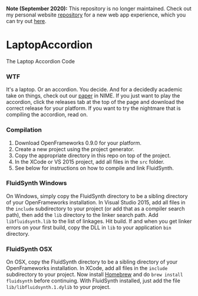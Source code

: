 **Note (September 2020):** This repository is no longer maintained. Check out my personal
website [repository](https://github.com/whaatt/skalon/tree/master/2020/09/23) for a new web
app experience, which you can try out [here](https://skalon.com/2020/09/23/).

LaptopAccordion
===============
The Laptop Accordion Code

### WTF
It's a laptop. Or an accordion. You decide. And for a decidedly academic take on
things, check out our [paper](http://www.gewang.com/publish/files/2016-nime-la.pdf)
in NIME. If you just want to play the accordion, click the releases tab at the top
of the page and download the correct release for your platform. If you want to try
the nightmare that is compiling the accordion, read on.

### Compilation
1. Download OpenFrameworks 0.9.0 for your platform.
2. Create a new project using the project generator.
3. Copy the appropriate directory in this repo on top of the project.
4. In the XCode or VS 2015 project, add all files in the `src` folder.
5. See below for instructions on how to compile and link FluidSynth.

### FluidSynth Windows
On Windows, simply copy the FluidSynth directory to be a sibling directory
of your OpenFrameworks installation. In Visual Studio 2015, add all files in the `include`
subdirectory to your project (or add that as a compiler search path), then
add the `lib` directory to the linker search path. Add `libfluidsynth.lib`
to the list of linkages. Hit build. If and when you get linker errors on
your first build, copy the DLL in `lib` to your application `bin` directory.

### FluidSynth OSX
On OSX, copy the FluidSynth directory to be a sibling directory
of your OpenFrameworks installation. In XCode, add all files in the `include`
subdirectory to your project. Now install [Homebrew](http://brew.sh/) and do `brew
install fluidsynth` before continuing. With FluidSynth installed, just add the file
`lib/libfluidsynth.1.dylib` to your project.
